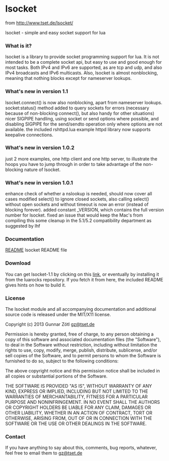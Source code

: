 lsocket
=======
from http://www.tset.de/lsocket/

lsocket - simple and easy socket support for lua

### What is it?

lsocket is a library to provide socket programming support for lua. It is not intended to be a complete socket api, but easy to use and good enough for most tasks. Both IPv4 and IPv6 are supported, as are tcp and udp, and also IPv4 broadcasts and IPv6 multicasts. Also, lsocket is almost nonblocking, meaning that nothing blocks except for nameserver lookups.

### What's new in version 1.1

lsocket.connect() is now also nonblocking, apart from nameserver lookups.
socket:status() method added to query sockets for errors (necessary because of non-blocking connect(), but also handy for other situations)
nicer SIGPIPE handling, using socket or send options where possible, and disabling SIGPIPE for the send/sendto operation only where options are not available.
the included rshttpd.lua example httpd library now supports keepalive connections.
### What's new in version 1.0.2

just 2 more examples, one http client and one http server, to illustrate the hoops you have to jump through in order to take advantage of the non-blocking nature of lsocket.
### What's new in version 1.0.1

enhance check of whether a nslookup is needed, should now cover all cases
modified select() to ignore closed sockets, also calling select() without open sockets and without timeout is now an error (instead of blocking forever).
added constant _VERSION, which contains the full version number for lsocket.
fixed an issue that would keep the Mac's from compiling this
some cleanup in the 5.1/5.2 compatibility department as suggested by lhf
### Documentation

[README][1]
lsocket README file
### Download

You can get lsocket-1.1 by clicking on this [link][2], or eventually by installing it from the luarocks repository. If you fetch it from here, the included README gives hints on how to build it.

### License

The lsocket module and all accompanying documentation and additional source code is released under the MIT/X11 license.

Copyright (c) 2013 Gunnar Zötl <gz@tset.de>

Permission is hereby granted, free of charge, to any person
obtaining a copy of this software and associated documentation
files (the "Software"), to deal in the Software without
restriction, including without limitation the rights to use,
copy, modify, merge, publish, distribute, sublicense, and/or sell
copies of the Software, and to permit persons to whom the
Software is furnished to do so, subject to the following
conditions:

The above copyright notice and this permission notice shall be
included in all copies or substantial portions of the Software.

THE SOFTWARE IS PROVIDED "AS IS", WITHOUT WARRANTY OF ANY KIND,
EXPRESS OR IMPLIED, INCLUDING BUT NOT LIMITED TO THE WARRANTIES
OF MERCHANTABILITY, FITNESS FOR A PARTICULAR PURPOSE AND
NONINFRINGEMENT. IN NO EVENT SHALL THE AUTHORS OR COPYRIGHT
HOLDERS BE LIABLE FOR ANY CLAIM, DAMAGES OR OTHER LIABILITY,
WHETHER IN AN ACTION OF CONTRACT, TORT OR OTHERWISE, ARISING
FROM, OUT OF OR IN CONNECTION WITH THE SOFTWARE OR THE USE OR
OTHER DEALINGS IN THE SOFTWARE.
    
### Contact

If you have anything to say about this, comments, bug reports, whatever, feel free to email them to gz@tset.de


  [1]: http://www.tset.de/lsocket/README.html
  [2]: http://www.tset.de/downloads/lsocket-1.1-1.tar.gz
